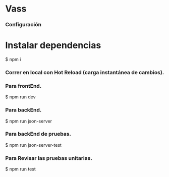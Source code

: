 # Vass
### Configuración

# Instalar dependencias
$ npm i

### Correr en local con Hot Reload (carga instantánea de cambios).

### Para frontEnd.
$ npm run dev

### Para backEnd.
$ npm run json-server

### Para backEnd de pruebas.
$ npm run json-server-test

### Para Revisar las pruebas unitarias.
$ npm run test
